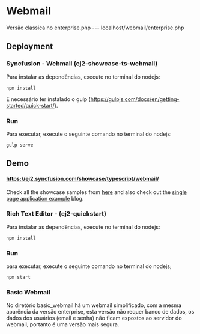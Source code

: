 # Webmail

Versão classica no enterprise.php --- localhost/webmail/enterprise.php

## Deployment

### Syncfusion - Webmail (ej2-showcase-ts-webmail)

Para instalar as dependências, execute no terminal do nodejs:

```
npm install
```
É necessário ter instalado o gulp (https://gulpjs.com/docs/en/getting-started/quick-start/).

### Run

Para executar, execute o seguinte comando no terminal do nodejs:

```
gulp serve
```

## Demo

#### <a href="https://ej2.syncfusion.com/showcase/typescript/webmail/" target="_blank">https://ej2.syncfusion.com/showcase/typescript/webmail/</a>

Check all the showcase samples from <a href="https://ej2.syncfusion.com/home/index.html" target="_blank">here</a> and also check out the [single page application example](https://blog.syncfusion.com/post/single-page-application-example-using-essential-js-2.aspx) blog.


### Rich Text Editor - (ej2-quickstart)

Para instalar as dependências, execute no terminal do nodejs:

```
npm install
```

### Run

para executar, execute o seguinte comando no terminal do nodejs;

```
npm start
```

### Basic Webmail

No diretório basic_webmail há um webmail simplificado, com a mesma aparência da versão enterprise, esta versão não requer banco de dados, os dados dos usuários (email e senha) não ficam expostos ao servidor do webmail, portanto é uma versão mais segura.
